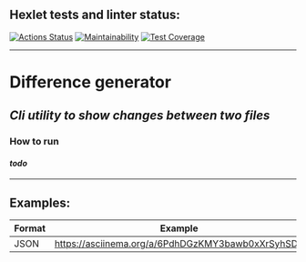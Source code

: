 ## Hexlet tests and linter status:

[![Actions Status](https://github.com/filtertish/java-project-71/actions/workflows/hexlet-check.yml/badge.svg)](https://github.com/filtertish/java-project-71/actions)
[![Maintainability](https://api.codeclimate.com/v1/badges/d1ac05b640d0798206de/maintainability)](https://codeclimate.com/github/filtertish/java-project-71/maintainability)
[![Test Coverage](https://api.codeclimate.com/v1/badges/d1ac05b640d0798206de/test_coverage)](https://codeclimate.com/github/filtertish/java-project-71/test_coverage)

---

# **Difference generator**

## *Cli utility to show changes between two files*

### How to run

#### *todo*

---

## Examples:

| Format | Example                                           |
|--------|---------------------------------------------------|
| JSON   | https://asciinema.org/a/6PdhDGzKMY3bawb0xXrSyhSDR |
